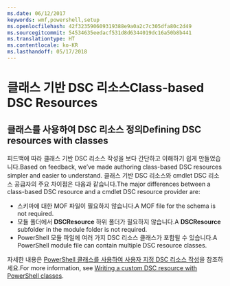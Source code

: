 ```yaml
---
ms.date: 06/12/2017
keywords: wmf,powershell,setup
ms.openlocfilehash: 42f323590609319388e9a0a2c7c305dfa80c2d49
ms.sourcegitcommit: 54534635eedacf531d8d6344019dc16a50b8b441
ms.translationtype: HT
ms.contentlocale: ko-KR
ms.lasthandoff: 05/17/2018
---
```

# <a name="class-based-dsc-resources"></a><span data-ttu-id="03577-102">클래스 기반 DSC 리소스</span><span class="sxs-lookup"><span data-stu-id="03577-102">Class-based DSC Resources</span></span>

## <a name="defining-dsc-resources-with-classes"></a><span data-ttu-id="03577-103">클래스를 사용하여 DSC 리소스 정의</span><span class="sxs-lookup"><span data-stu-id="03577-103">Defining DSC resources with classes</span></span>

<span data-ttu-id="03577-104">피드백에 따라 클래스 기반 DSC 리소스 작성을 보다 간단하고 이해하기 쉽게 만들었습니다.</span><span class="sxs-lookup"><span data-stu-id="03577-104">Based on feedback, we’ve made authoring class-based DSC resources simpler and easier to understand.</span></span>
<span data-ttu-id="03577-105">클래스 기반 DSC 리소스와 cmdlet DSC 리소스 공급자의 주요 차이점은 다음과 같습니다.</span><span class="sxs-lookup"><span data-stu-id="03577-105">The major differences between a class-based DSC resource and a cmdlet DSC resource provider are:</span></span>

* <span data-ttu-id="03577-106">스키마에 대한 MOF 파일이 필요하지 않습니다.</span><span class="sxs-lookup"><span data-stu-id="03577-106">A MOF file for the schema is not required.</span></span>
* <span data-ttu-id="03577-107">모듈 폴더에서 **DSCResource** 하위 폴더가 필요하지 않습니다.</span><span class="sxs-lookup"><span data-stu-id="03577-107">A **DSCResource** subfolder in the module folder is not required.</span></span>
* <span data-ttu-id="03577-108">PowerShell 모듈 파일에 여러 가지 DSC 리소스 클래스가 포함될 수 있습니다.</span><span class="sxs-lookup"><span data-stu-id="03577-108">A PowerShell module file can contain multiple DSC resource classes.</span></span>

<span data-ttu-id="03577-109">자세한 내용은 [PowerShell 클래스를 사용하여 사용자 지정 DSC 리소스 작성](https://msdn.microsoft.com/powershell/dsc/authoringresource)을 참조하세요.</span><span class="sxs-lookup"><span data-stu-id="03577-109">For more information, see [Writing a custom DSC resource with PowerShell classes](https://msdn.microsoft.com/powershell/dsc/authoringresource).</span></span>
